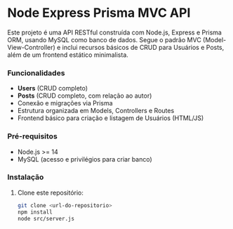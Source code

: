 # Node Express Prisma MVC API

Este projeto é uma API RESTful construída com Node.js, Express e Prisma ORM, usando MySQL como banco de dados. Segue o padrão MVC (Model-View-Controller) e inclui recursos básicos de CRUD para Usuários e Posts, além de um frontend estático minimalista.

### Funcionalidades

- **Users** (CRUD completo)
- **Posts** (CRUD completo, com relação ao autor)
- Conexão e migrações via Prisma
- Estrutura organizada em Models, Controllers e Routes
- Frontend básico para criação e listagem de Usuários (HTML/JS)

### Pré-requisitos

- Node.js >= 14
- MySQL (acesso e privilégios para criar banco)

### Instalação

1. Clone este repositório:
   ```bash
   git clone <url-do-repositorio>
   npm install
   node src/server.js
